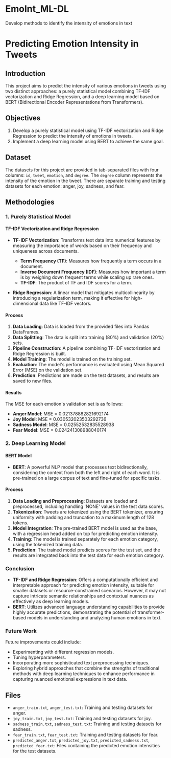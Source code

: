 # EmoInt_ML-DL
Develop methods to identify the intensity of emotions in text
# Predicting Emotion Intensity in Tweets

## Introduction
This project aims to predict the intensity of various emotions in tweets using two distinct approaches: a purely statistical model combining TF-IDF vectorization and Ridge Regression, and a deep learning model based on BERT (Bidirectional Encoder Representations from Transformers). 

## Objectives
1. Develop a purely statistical model using TF-IDF vectorization and Ridge Regression to predict the intensity of emotions in tweets.
2. Implement a deep learning model using BERT to achieve the same goal.

## Dataset
The datasets for this project are provided in tab-separated files with four columns: `id`, `tweet`, `emotion`, and `degree`. The `degree` column represents the intensity of the emotion in the tweet. There are separate training and testing datasets for each emotion: anger, joy, sadness, and fear.

## Methodologies

### 1. Purely Statistical Model

#### TF-IDF Vectorization and Ridge Regression
- **TF-IDF Vectorization**: Transforms text data into numerical features by measuring the importance of words based on their frequency and uniqueness across documents.
  - **Term Frequency (TF)**: Measures how frequently a term occurs in a document.
  - **Inverse Document Frequency (IDF)**: Measures how important a term is by weighing down frequent terms while scaling up rare ones.
  - **TF-IDF**: The product of TF and IDF scores for a term.

- **Ridge Regression**: A linear model that mitigates multicollinearity by introducing a regularization term, making it effective for high-dimensional data like TF-IDF vectors.

#### Process
1. **Data Loading**: Data is loaded from the provided files into Pandas DataFrames.
2. **Data Splitting**: The data is split into training (80%) and validation (20%) sets.
3. **Pipeline Construction**: A pipeline combining TF-IDF vectorization and Ridge Regression is built.
4. **Model Training**: The model is trained on the training set.
5. **Evaluation**: The model's performance is evaluated using Mean Squared Error (MSE) on the validation set.
6. **Prediction**: Predictions are made on the test datasets, and results are saved to new files.

#### Results
The MSE for each emotion's validation set is as follows:
- **Anger Model**: MSE = 0.021378882821692174
- **Joy Model**: MSE = 0.030532023503292736
- **Sadness Model**: MSE = 0.02552532835528938
- **Fear Model**: MSE = 0.024241308988040174

### 2. Deep Learning Model

#### BERT Model
- **BERT**: A powerful NLP model that processes text bidirectionally, considering the context from both the left and right of each word. It is pre-trained on a large corpus of text and fine-tuned for specific tasks.

#### Process
1. **Data Loading and Preprocessing**: Datasets are loaded and preprocessed, including handling 'NONE' values in the test data scores.
2. **Tokenization**: Tweets are tokenized using the BERT tokenizer, ensuring uniformity with padding and truncation to a maximum length of 128 tokens.
3. **Model Integration**: The pre-trained BERT model is used as the base, with a regression head added on top for predicting emotion intensity.
4. **Training**: The model is trained separately for each emotion category, using the tokenized training data.
5. **Prediction**: The trained model predicts scores for the test set, and the results are integrated back into the test data for each emotion category.

### Conclusion
- **TF-IDF and Ridge Regression**: Offers a computationally efficient and interpretable approach for predicting emotion intensity, suitable for smaller datasets or resource-constrained scenarios. However, it may not capture intricate semantic relationships and contextual nuances as effectively as deep learning models.
- **BERT**: Utilizes advanced language understanding capabilities to provide highly accurate predictions, demonstrating the potential of transformer-based models in understanding and analyzing human emotions in text.

### Future Work
Future improvements could include:
- Experimenting with different regression models.
- Tuning hyperparameters.
- Incorporating more sophisticated text preprocessing techniques.
- Exploring hybrid approaches that combine the strengths of traditional methods with deep learning techniques to enhance performance in capturing nuanced emotional expressions in text data.

## Files
- `anger_train.txt`, `anger_test.txt`: Training and testing datasets for anger.
- `joy_train.txt`, `joy_test.txt`: Training and testing datasets for joy.
- `sadness_train.txt`, `sadness_test.txt`: Training and testing datasets for sadness.
- `fear_train.txt`, `fear_test.txt`: Training and testing datasets for fear.
- `predicted_anger.txt`, `predicted_joy.txt`, `predicted_sadness.txt`, `predicted_fear.txt`: Files containing the predicted emotion intensities for the test datasets.
